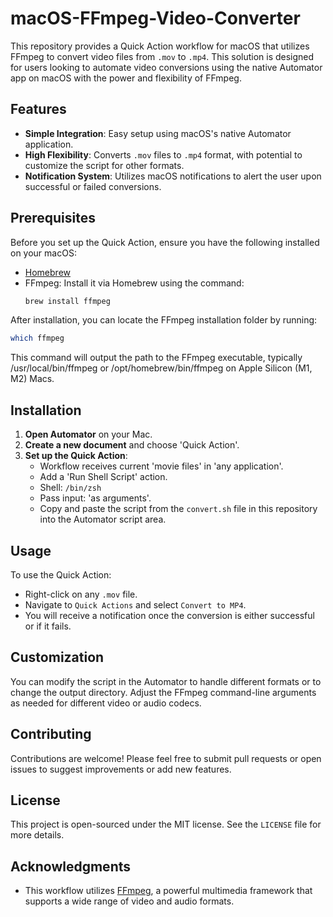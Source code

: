 
# macOS-FFmpeg-Video-Converter

This repository provides a Quick Action workflow for macOS that utilizes FFmpeg to convert video files from `.mov` to `.mp4`. This solution is designed for users looking to automate video conversions using the native Automator app on macOS with the power and flexibility of FFmpeg.

## Features

- **Simple Integration**: Easy setup using macOS's native Automator application.
- **High Flexibility**: Converts `.mov` files to `.mp4` format, with potential to customize the script for other formats.
- **Notification System**: Utilizes macOS notifications to alert the user upon successful or failed conversions.

## Prerequisites

Before you set up the Quick Action, ensure you have the following installed on your macOS:
- [Homebrew](https://brew.sh/)
- FFmpeg: Install it via Homebrew using the command:
  ```bash
  brew install ffmpeg
  ```

After installation, you can locate the FFmpeg installation folder by running:
  ```bash
  which ffmpeg
  ```

This command will output the path to the FFmpeg executable, typically /usr/local/bin/ffmpeg or /opt/homebrew/bin/ffmpeg on Apple Silicon (M1, M2) Macs.


## Installation

1. **Open Automator** on your Mac.
2. **Create a new document** and choose 'Quick Action'.
3. **Set up the Quick Action**:
   - Workflow receives current 'movie files' in 'any application'.
   - Add a 'Run Shell Script' action.
   - Shell: `/bin/zsh`
   - Pass input: 'as arguments'.
   - Copy and paste the script from the `convert.sh` file in this repository into the Automator script area.

## Usage

To use the Quick Action:
- Right-click on any `.mov` file.
- Navigate to `Quick Actions` and select `Convert to MP4`.
- You will receive a notification once the conversion is either successful or if it fails.

## Customization

You can modify the script in the Automator to handle different formats or to change the output directory. Adjust the FFmpeg command-line arguments as needed for different video or audio codecs.

## Contributing

Contributions are welcome! Please feel free to submit pull requests or open issues to suggest improvements or add new features.

## License

This project is open-sourced under the MIT license. See the `LICENSE` file for more details.

## Acknowledgments

- This workflow utilizes [FFmpeg](https://ffmpeg.org/), a powerful multimedia framework that supports a wide range of video and audio formats.
